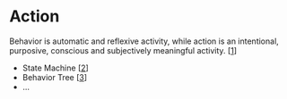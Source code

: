 # Action

Behavior is automatic and reflexive activity, while action is an intentional, purposive, conscious and subjectively meaningful activity. [[1][1]]

* State Machine [[2][2]]
* Behavior Tree [[3][3]]
* ...


[1]: https://en.wikipedia.org/wiki/Action_(philosophy) "Action / Behavior"
[2]: https://en.wikipedia.org/wiki/Finite-state_machine "State Machine"
[3]: https://en.wikipedia.org/wiki/Behavior_tree_(artificial_intelligence,_robotics_and_control) "Behavior Tree"



